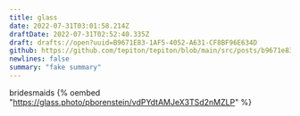 ```yaml
---
title: glass
date: 2022-07-31T03:01:58.214Z
draftDate: 2022-07-31T02:52:40.335Z
draft: drafts://open?uuid=B9671E83-1AF5-4052-A631-CF8BF96E634D
github: https://github.com/tepiton/tepiton/blob/main/src/posts/b9671e83-1af5-4052-a631-cf8bf96e634d.md
newlines: false
summary: "fake summary"
---
```

bridesmaids
{% oembed "https://glass.photo/pborenstein/vdPYdtAMJeX3TSd2nMZLP"  %}
